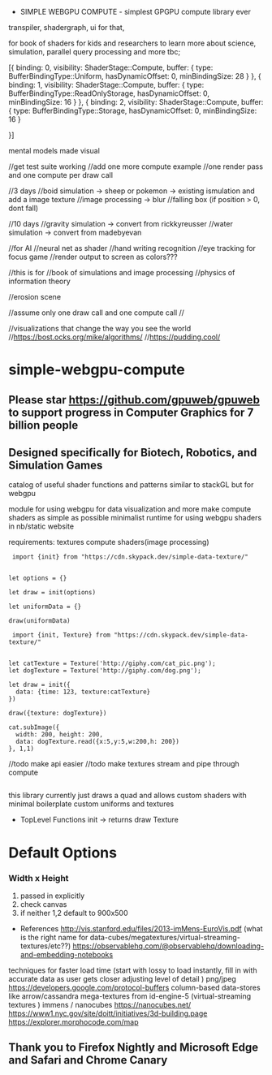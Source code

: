 - SIMPLE WEBGPU COMPUTE - 
simplest GPGPU compute library ever

transpiler, shadergraph, ui for that, 



for book of shaders for kids and researchers to learn more about science, simulation, parallel query processing and more tbc;

[{ binding: 0, visibility: ShaderStage::Compute,
 buffer: { type: BufferBindingType::Uniform, 
 hasDynamicOffset: 0, minBindingSize: 28 } }, 
 { binding: 1, visibility: ShaderStage::Compute, 
 buffer: { type: BufferBindingType::ReadOnlyStorage, hasDynamicOffset: 0, minBindingSize: 16 } },
  { binding: 2, visibility: ShaderStage::Compute, 
  buffer: { type: BufferBindingType::Storage, 
  hasDynamicOffset: 0, minBindingSize: 16 } 
  
  }]




mental models made visual
























//get test suite working
//add one more compute example
//one render pass and one compute per draw call

//3 days 
//boid simulation -> sheep or pokemon -> existing ismulation and add a image texture 
//image processing -> blur 
//falling box (if position > 0, dont fall)

//10 days
//gravity simulation -> convert from rickkyreusser
//water simulation -> convert from madebyevan



//for AI 
//neural net as shader
//hand writing recognition
//eye tracking for focus game
//render output to screen as colors???



//this is for 
//book of simulations and image processing 
//physics of information theory

//erosion scene

//assume only one draw call and one compute call
//


//visualizations that change the way you see the world
//https://bost.ocks.org/mike/algorithms/
//https://pudding.cool/
















# simple-webgpu-compute
## Please star https://github.com/gpuweb/gpuweb to support progress in Computer Graphics for 7 billion people
## Designed specifically for Biotech, Robotics, and Simulation Games


catalog of useful shader functions and patterns similar to stackGL but for webgpu

module for using webgpu for data visualization and more
make compute shaders as simple as possible
minimalist runtime for using webgpu shaders in nb/static website

requirements:
  textures
  compute shaders(image processing)






```
 import {init} from "https://cdn.skypack.dev/simple-data-texture/"


let options = {}

let draw = init(options)

let uniformData = {}

draw(uniformData)

```



```
 import {init, Texture} from "https://cdn.skypack.dev/simple-data-texture/"


let catTexture = Texture('http://giphy.com/cat_pic.png');
let dogTexture = Texture('http://giphy.com/dog.png');

let draw = init({
  data: {time: 123, texture:catTexture}
})

draw({texture: dogTexture})

cat.subImage({
  width: 200, height: 200,
  data: dogTexture.read({x:5,y:5,w:200,h: 200})
}, 1,1)
```
//todo make api easier
//todo make textures stream and pipe through compute

```

```



this library currently just draws a quad and allows
  custom shaders with minimal boilerplate
  custom uniforms and textures 

* TopLevel Functions
init -> returns draw
Texture 

# Default Options
### Width x Height
1. passed in explicitly
2. check canvas 
3. if neither 1,2 default to 900x500

* References
http://vis.stanford.edu/files/2013-imMens-EuroVis.pdf
(what is the right name for data-cubes/megatextures/virtual-streaming-textures/etc??)
https://observablehq.com/@observablehq/downloading-and-embedding-notebooks


techniques for faster load time
(start with lossy to load instantly, fill in with accurate data as user gets closer adjusting level of detail )
png/jpeg
https://developers.google.com/protocol-buffers
column-based data-stores like arrow/cassandra
mega-textures from id-engine-5 (virtual-streaming textures )
immens / nanocubes
https://nanocubes.net/
https://www1.nyc.gov/site/doitt/initiatives/3d-building.page
https://explorer.morphocode.com/map


## Thank you to Firefox Nightly and Microsoft Edge and Safari and Chrome Canary 

